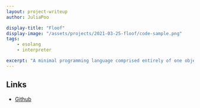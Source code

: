 ```yaml
---
layout: project-writeup
author: JuliaPoo

display-title: "Floof"
display-image: "/assets/projects/2021-03-25-floof/code-sample.png"
tags:
    - esolang
    - interpreter

excerpt: "A minimal programming language comprised entirely of one object type: `T ::= T -> T`"
---
```


## Links

* [Github](https://github.com/JuliaPoo/Floof)